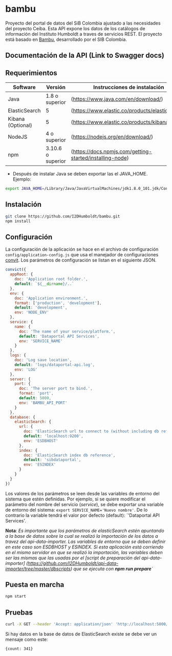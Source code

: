 # bambu

Proyecto del portal de datos del SiB Colombia ajustado a las necesidades del proyecto Ceiba.
Esta API expone los datos de los catálogos de información del Instituto Humboldt a traves de servicios REST.
El proyecto está basado en [Bambu](https://github.com/SIB-Colombia/bambu), desarrollado por el SIB Colombia.

## Documentación de la API (Link to Swagger docs)

## Requerimientos

Software  | Versión | Instrucciones de instalación
------------- | ------------- | -------------
Java | 1.8 o superior | (https://www.java.com/en/download/)
ElasticSearch | 5 | (https://www.elastic.co/products/elasticsearch)
Kibana (Optional) | 5 | (https://www.elastic.co/products/kibana)
NodeJS | 4 o superior | (https://nodejs.org/en/download/)
npm | 3.10.6 o superior | (https://docs.npmjs.com/getting-started/installing-node)

* Después de instalar Java se deben exportar las el JAVA_HOME. Ejemplo:

``` bash
export JAVA_HOME=/Library/Java/JavaVirtualMachines/jdk1.8.0_101.jdk/Contents/Home/jre/
```

## Instalación

``` bash
git clone https://github.com/I2DHumboldt/bambu.git
npm install
```

## Configuración

La configuración de la aplicación se hace en el archivo de configuración `config/application-config.js` que usa el manejador
de configuraciones [convit](https://www.npmjs.com/package/convict). Los parámetros de configuración se listan en el siguiente JSON.

``` js
convict({
  appRoot: {
    doc: 'Application root folder.',
    default: `${__dirname}/..`
  },
  env: {
    doc: 'Application environment.',
    format: ['production', 'development'],
    default: 'development',
    env: 'NODE_ENV'
  },
  service: {
    name: {
      doc: 'The name of your service/platform.',
      default: 'Dataportal API Services',
      env: 'SERVICE_NAME'
    }
  },
  logs: {
    doc: 'Log save location',
    default: 'logs/dataportal-api.log',
    env: 'LOG'
  },
  server: {
    port: {
      doc: 'The server port to bind.',
      format: 'port',
      default: 5000,
      env: 'BAMBU_API_PORT'
    }
  },
  database: {
    elasticSearch: {
      url: {
        doc: 'ElasticSearch url to connect to (without including db reference)',
        default: 'localhost:9200',
        env: 'ESDBHOST'
      },
      index: {
        doc: 'ElasticSearch index db reference',
        default: 'sibdataportal',
        env: 'ESINDEX'
      }
    }
  }
})
```

Los valores de los parámetros se leen desde las variables de entorno del sistema que estén
definidas. Por ejemplo, si se quiere modificar el parámetro del nombre del servicio (*service*), se debe exportar una variable
de entorno del sistema: `export SERVICE_NAME='Nuevo nombre'`. De lo contrario la variable tendrá el valor por defecto (default): `'Dataportal API Services'.

**Nota**: _Es importante que los parámetros de elasticSearch estén apuntando a la base de datos sobre la cual se realizó la importación
de los datos a travez del api-data-importer. 
Las variables de entorno que se deben definir en este caso son ESDBHOST y ESINDEX. 
Si esta aplicación está corriendo en el mismo servidor en que se realizó la importación, las variables deben ser las mismas que las usadas
por el [script de preparación del api-data-importer] (https://github.com/I2DHumboldt/api-data-importer/tree/master/dbscripts) 
que se ejecuta con **npm run prepare**`_


## Puesta en marcha

``` bash
npm start
```

## Pruebas

``` bash
curl -X GET --header 'Accept: application/json' 'http://localhost:5000/api/v1.5/occurrence/count?isGeoreferenced=true'
```

Si hay datos en la base de datos de ElasticSearch existe se debe ver un mensaje como este:`
`
``` bash
{count: 341}
```

